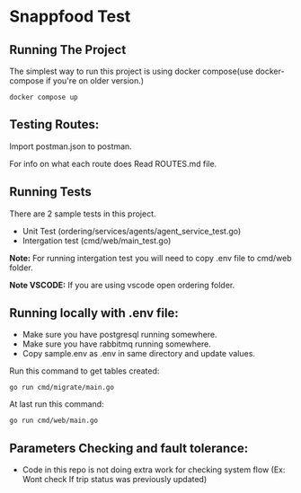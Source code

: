 # Snappfood Test
## Running The Project
The simplest way to run this project is using docker compose(use docker-compose if you're on older version.)
    
    docker compose up

## Testing Routes:
Import postman.json to postman.

For info on what each route does Read ROUTES.md file.

## Running Tests
There are 2 sample tests in this project.
- Unit Test (ordering/services/agents/agent_service_test.go)
- Intergation test (cmd/web/main_test.go)

**Note:** For running intergation test you will need to copy .env file to cmd/web folder.

**Note VSCODE:** If you are using vscode open ordering folder.

## Running locally with .env file:
- Make sure you have postgresql running somewhere.
- Make sure you have rabbitmq running somewhere.
- Copy sample.env as .env in same directory and update values.

Run this command to get tables created:

    go run cmd/migrate/main.go

At last run this command:

    go run cmd/web/main.go


## Parameters Checking and fault tolerance:
- Code in this repo is not doing extra work for checking system flow (Ex: Wont check If trip status was previously updated)